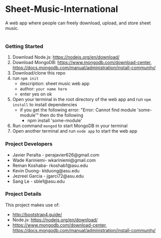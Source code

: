 # Sheet-Music-International
A web app where people can freely download, upload, and store sheet music. 
<br>
<br>
### Getting Started

1. Download Node.js: https://nodejs.org/en/download/
2. Download MongoDB: https://www.mongodb.com/download-center, https://docs.mongodb.com/manual/administration/install-community/
3. Download/clone this repo
4. run ```npm init```
	- description: sheet music web app
	- author: ```your name here```
	- enter yes on ok
5. Open your terminal in the root directory of the web app and run ```npm install``` to install dependencies
	- if you get the following error: "Error: Cannot find module 'some-module'" then do the following
		- npm install 'some-module'
6. Run command ```mongod``` to start MongoDB in your terminal
7. Open another terminal and run ```node app``` to start the web app

### Project Developers
<ul>
<li>Javier Peralta - perajavier626@gmail.com</li>
<li>Wade Kariniemi- wkariniemi@gmail.com</li>
<li>Reman Koshaba- rkoshab1@asu.edu</li>
<li>Kevin Duong- ktduong@asu.edu</li>
<li>Jezreel Garcia - jgarci72@asu.edu</li>
<li>Sang Le - sble1@asu.edu</li>
</ul>

### Project Details
This project makes use of:
- http://bootstrap4.guide/
- Node.js: https://nodejs.org/en/download/
- https://www.mongodb.com/download-center, https://docs.mongodb.com/manual/administration/install-community/
